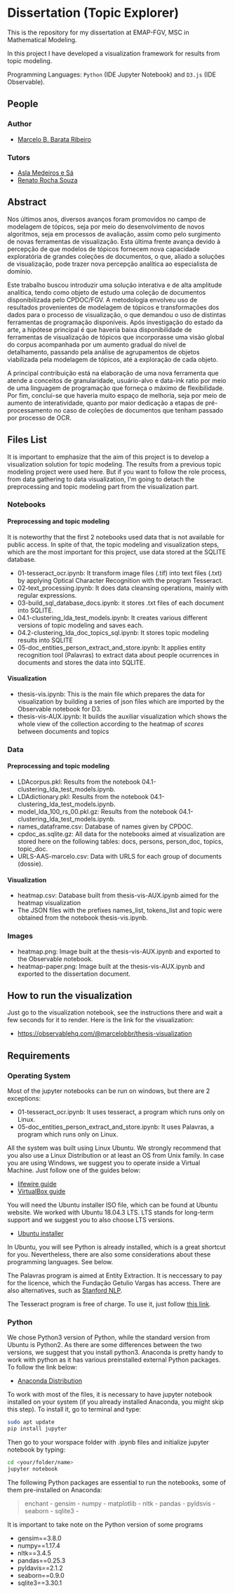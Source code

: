 # Dissertation (Topic Explorer)
This is the repository for my dissertation at EMAP-FGV, MSC in Mathematical Modeling.

In this project I have developed a visualization framework for results from topic modeling.

Programming Languages: `Python` (IDE Jupyter Notebook) and `D3.js` (IDE Observable).

## People
### Author
* [Marcelo B. Barata Ribeiro](https://www.linkedin.com/in/marcelo-barata-ribeiro-213b8733/)
### Tutors
* [Asla Medeiros e Sá](https://emap.fgv.br/corpo-docente/asla-medeiros-sa)
* [Renato Rocha Souza](https://emap.fgv.br/corpo-docente/renato-rocha-souza)

## Abstract
Nos últimos anos, diversos avanços foram promovidos no campo de modelagem de tópicos,
seja por meio do desenvolvimento de novos algoritmos, seja em processos de avaliação, assim
como pelo surgimento de novas ferramentas de visualização. Esta última frente avança
devido à percepção de que modelos de tópicos fornecem nova capacidade exploratória de
grandes coleções de documentos, o que, aliado a soluções de visualização, pode trazer nova
percepção analítica ao especialista de domínio.

Este trabalho buscou introduzir uma solução interativa e de alta amplitude analítica, tendo
como objeto de estudo uma coleção de documentos disponibilizada pelo CPDOC/FGV. A
metodologia envolveu uso de resultados provenientes de modelagem de tópicos e transformações
dos dados para o processo de visualização, o que demandou o uso de distintas
ferramentas de programação disponíveis. Após investigação do estado da arte, a hipótese
principal é que haveria baixa disponibilidade de ferramentas de visualização de tópicos
que incorporasse uma visão global do corpus acompanhada por um aumento gradual do
nível de detalhamento, passando pela análise de agrupamentos de objetos viabilizada pela
modelagem de tópicos, até a exploração de cada objeto.

A principal contribuição está na elaboração de uma nova ferramenta que atende a conceitos
de granularidade, usuário-alvo e data-ink ratio por meio de uma linguagem de programação
que forneça o máximo de flexibilidade. Por fim, conclui-se que haveria muito espaço de
melhoria, seja por meio de aumento de interatividade, quanto por maior dedicação a etapas
de pré-processamento no caso de coleções de documentos que tenham passado por processo
de OCR.

## Files List
It is important to emphasize that the aim of this project is to develop a visualization solution for topic modeling. The results from a previous topic modeling project were used here. But if you want to follow the role process, from data gathering to data visualization, I'm going to detach the preprocessing and topic modeling part from the visualization part.
### Notebooks
#### Preprocessing and topic modeling
It is noteworthy that the first 2 notebooks used data that is not available for public access. In spite of that, the topic modeling and visualization steps, which are the most important for this project, use data stored at the  SQLITE database.
* 01-tesseract_ocr.ipynb: It transform image files (.tif) into text files (.txt) by applying Optical Character Recognition with the program Tesseract.
* 02-text_processing.ipynb: It does data cleansing operations, mainly with regular expressions.
* 03-build_sql_database_docs.ipynb: it stores .txt files of each document into SQLITE.
* 04.1-clustering_lda_test_models.ipynb: It creates various different versions of topic modeling and saves each. 
* 04.2-clustering_lda_doc_topics_sql.ipynb: It stores topic modeling results into SQLITE
* 05-doc_entities_person_extract_and_store.ipynb: It applies entity recognition tool (Palavras) to extract data about people ocurrences in documents and stores the data into SQLITE.
#### Visualization
* thesis-vis.ipynb: This is the main file which prepares the data for visualization by building a series of json files which are imported by the Observable notebook for D3.
* thesis-vis-AUX.ipynb: It builds the auxiliar visualization which shows the whole view of the collection according to the heatmap of *scores* between documents and topics
### Data
#### Preprocessing and topic modeling
* LDAcorpus.pkl: Results from the notebook 04.1-clustering_lda_test_models.ipynb.
* LDAdictionary.pkl: Results from the notebook 04.1-clustering_lda_test_models.ipynb.
* model_lda_100_rs_00.pkl.gz: Results from the notebook 04.1-clustering_lda_test_models.ipynb.
* names_dataframe.csv: Database of names given by CPDOC.
* cpdoc_as.sqlite.gz: All data for the notebooks aimed at visualization are stored here on the following tables: docs, persons, person_doc, topics, topic_doc.
* URLS-AAS-marcelo.csv: Data with URLS for each group of documents (dossie).

#### Visualization
* heatmap.csv: Database built from thesis-vis-AUX.ipynb aimed for the heatmap visualization
* The JSON files with the prefixes names_list, tokens_list and topic were obtained from the notebook thesis-vis.ipynb.
### Images
* heatmap.png: Image built at the thesis-vis-AUX.ipynb and exported to the Observable notebook.
* heatmap-paper.png: Image built at the thesis-vis-AUX.ipynb and exported to the dissertation document.
## How to run the visualization
Just go to the visualization notebook, see the instructions there and wait a few seconds for it to render. Here is the link for the visualization:
* https://observablehq.com/@marcelobbr/thesis-visualization

## Requirements
### Operating System
Most of the jupyter notebooks can be run on windows, but there are 2 exceptions: 
* 01-tesseract_ocr.ipynb: It uses tesseract, a program which runs only on Linux.
* 05-doc_entities_person_extract_and_store.ipynb: It uses Palavras, a program which runs only on Linux.

All the system was built using Linux Ubuntu. We strongly recommend that you also use a Linux Distribution or at least an OS from Unix family. In case you are using Windows, we suggest you to operate inside a Virtual Machine. Just follow one of the guides below:
* [lifewire guide](https://www.lifewire.com/run-ubuntu-within-windows-virtualbox-2202098)
* [VirtualBox guide](https://www.virtualbox.org/manual/ch01.html)

You will need the Ubuntu installer ISO file, which can be found at Ubuntu website. We worked with Ubuntu 18.04.3 LTS. LTS stands for long-term support and we suggest you to also choose LTS versions.
* [Ubuntu installer](https://ubuntu.com/download/desktop)

In Ubuntu, you will see Python is already installed, which is a great shortcut for you. Nevertheless, there are also some considerations about these programming languages. See below.

The Palavras program is aimed at Entity Extraction. It is neccessary to pay for the licence, which the Fundação Getulio Vargas has access. There are also alternatives, such as [Stanford NLP](https://nlp.stanford.edu/software/).

The Tesseract program is free of charge. To use it, just follow [this link](https://www.pyimagesearch.com/2017/07/03/installing-tesseract-for-ocr/).

### Python
We chose Python3 version of Python, while the standard version from Ubuntu is Python2. As there are some differences between the two versions, we suggest that you install python3. Anaconda is pretty handy to work with python as it has various preinstalled external Python packages. To follow the link below:
* [Anaconda Distribution](https://www.anaconda.com/distribution/)

To work with most of the files, it is necessary to have jupyter notebook installed on your system (if you already installed Anaconda, you might skip this step). To install it, go to terminal and type:
```sh
sudo apt update
pip install jupyter
```
Then go to your worspace folder with .ipynb files  and initialize jupyter notebook by typing:
```sh
cd <your/folder/name>
jupyter notebook
```
The following Python packages are essential to run the notebooks, some of them pre-installed on Anaconda:
> enchant - gensim - numpy - matplotlib - nltk - pandas - pyldsvis - seaborn - sqlite3 - 

It is important to take note on the Python version of some programs
* gensim==3.8.0
* numpy==1.17.4 
* nltk==3.4.5
* pandas==0.25.3
* pyldavis==2.1.2 
* seaborn==0.9.0
* sqlite3==3.30.1